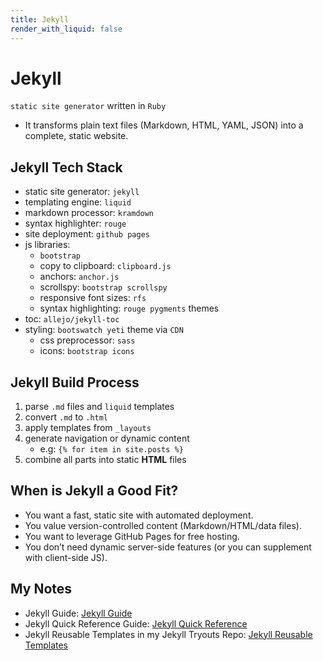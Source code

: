 ```yaml
---
title: Jekyll
render_with_liquid: false
---
```


# Jekyll

`static site generator` written in `Ruby`

- It transforms plain text files (Markdown, HTML, YAML, JSON) into a complete, static website.


## Jekyll Tech Stack

- static site generator: `jekyll`
- templating engine: `liquid`
- markdown processor: `kramdown`
- syntax highlighter: `rouge`
- site deployment: `github pages`
- js libraries:
    - `bootstrap`
    - copy to clipboard: `clipboard.js`
    - anchors: `anchor.js`
    - scrollspy: `bootstrap scrollspy`
    - responsive font sizes: `rfs`
    - syntax highlighting: `rouge pygments` themes
- toc: `allejo/jekyll-toc`
- styling: `bootswatch yeti` theme via `CDN`
    - css preprocessor: `sass`
    - icons: `bootstrap icons`


## Jekyll Build Process
1. parse `.md` files and `liquid` templates
2. convert `.md` to `.html`
3. apply templates from `_layouts`
4. generate navigation or dynamic content
    * e.g: `{% for item in site.posts %}`
5. combine all parts into static **HTML** files


## When is Jekyll a Good Fit?
- You want a fast, static site with automated deployment.
- You value version-controlled content (Markdown/HTML/data files).
- You want to leverage GitHub Pages for free hosting.
- You don’t need dynamic server-side features (or you can supplement with client-side JS).


## My Notes

- Jekyll Guide: [Jekyll Guide](https://github.com/shadhini/jekyll-tryouts/blob/main/jekyll-guide.md)
- Jekyll Quick Reference Guide: [Jekyll Quick Reference](https://github.com/shadhini/jekyll-tryouts/blob/main/jekyll-quick-reference-guide.md)
- Jekyll Reusable Templates in my Jekyll Tryouts Repo: [Jekyll Reusable Templates](https://github.com/shadhini/jekyll-tryouts/blob/main/jekyll-reusable-templates.md)